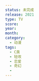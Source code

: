 ```yaml
---
status: 未完成
release: 2021
type: TV
score:
year:
month:
category:
  - 动漫
tags:
  - C类
  - 轻改
  - 恋爱
  - 奇幻
  - 
---
```


